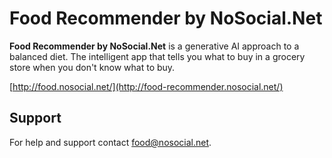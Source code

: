 # Food Recommender by NoSocial.Net

**Food Recommender by NoSocial.Net** is a generative AI approach to a balanced diet. The intelligent app that tells you what to buy in a grocery store when you don't know what to buy.

[http://food.nosocial.net/](http://food-recommender.nosocial.net/)

## Support
For help and support contact [food@nosocial.net](mailto:food-recommender@nosocial.net).
